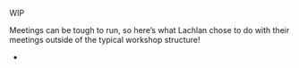 WIP

Meetings can be tough to run, so here’s what Lachlan chose to do with their meetings outside of the typical workshop structure!

*